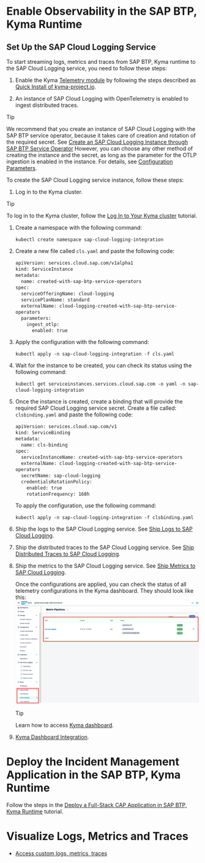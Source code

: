 # Enable Observability in the SAP BTP, Kyma Runtime

## Set Up the SAP Cloud Logging Service

To start streaming logs, metrics and traces from SAP BTP, Kyma runtime to the SAP Cloud Logging service, you need to follow these steps:

1. Enable the Kyma [Telemetry module](https://kyma-project.io/#/telemetry-manager/user/README) by following the steps described as [Quick Install of kyma-project.io](https://kyma-project.io/#/02-get-started/01-quick-install).

2. An instance of SAP Cloud Logging with OpenTelemetry is enabled to ingest distributed traces.

> [!TIP]
>We recommend that you create an instance of SAP Cloud Logging with the SAP BTP service operator, because it takes care of creation and rotation of the required secret. See [Create an SAP Cloud Logging Instance through SAP BTP Service Operator](https://help.sap.com/docs/cloud-logging/cloud-logging/create-sap-cloud-logging-instance-through-sap-btp-service-operator)
However, you can choose any other method of creating the instance and the secret, as long as the parameter for the OTLP ingestion is enabled in the instance. For details, see [Configuration Parameters](https://help.sap.com/docs/cloud-logging/cloud-logging/configuration-parameters?locale=en-US&version=Cloud).

To create the SAP Cloud Logging service instance, follow these steps:

1. Log in to the Kyma cluster.

> [!TIP]
> To log in to the Kyma cluster, follow the [Log In to Your Kyma cluster](https://developers.sap.com/tutorials/deploy-to-kyma.html#1206fdc5-e6d4-4238-8cef-638cc7739ca6) tutorial.

1. Create a namespace with the following command:
   
    ``` 
    kubectl create namespace sap-cloud-logging-integration 
    ```

2. Create a new file called `cls.yaml` and paste the following code:

    ```
    apiVersion: services.cloud.sap.com/v1alpha1
    kind: ServiceInstance
    metadata:
      name: created-with-sap-btp-service-operators
    spec:
      serviceOfferingName: cloud-logging
      servicePlanName: standard
      externalName: cloud-logging-created-with-sap-btp-service-operators
      parameters:
        ingest_otlp:
          enabled: true
    ```
3. Apply the configuration with the following command:

    ```
    kubectl apply -n sap-cloud-logging-integration -f cls.yaml 
    ```
       
4. Wait for the instance to be created, you can check its status using the following command:

    ```
    kubectl get serviceinstances.services.cloud.sap.com -o yaml -n sap-cloud-logging-integration
    ```
5. Once the instance is created, create a binding that will provide the required SAP Cloud Logging service secret. Create a file called: `clsbinding.yaml` and paste the following code: 

    ```
    apiVersion: services.cloud.sap.com/v1
    kind: ServiceBinding
    metadata:
      name: cls-binding
    spec:
      serviceInstanceName: created-with-sap-btp-service-operators
      externalName: cloud-logging-created-with-sap-btp-service-operators
      secretName: sap-cloud-logging
      credentialsRotationPolicy:
        enabled: true
        rotationFrequency: 168h

    ```
    To apply the configuration, use the following command:
    ```
    kubectl apply -n sap-cloud-logging-integration -f clsbinding.yaml
    ```
    
7. Ship the logs to the SAP Cloud Logging service. See [Ship Logs to SAP Cloud Logging](https://kyma-project.io/#/telemetry-manager/user/integration/sap-cloud-logging/README?id=ship-logs-to-sap-cloud-logging).

8. Ship the distributed traces to the SAP Cloud Logging service. See [Ship Distributed Traces to SAP Cloud Logging](https://kyma-project.io/#/telemetry-manager/user/integration/sap-cloud-logging/README?id=ship-distributed-traces-to-sap-cloud-logging).

9. Ship the metrics to the SAP Cloud Logging service. See [Ship Metrics to SAP Cloud Logging](https://kyma-project.io/#/telemetry-manager/user/integration/sap-cloud-logging/README?id=ship-metrics-to-sap-cloud-logging).

    Once the configurations are applied, you can check the status of all telemetry configurations in the Kyma dashboard. They should look like this: 
    <img src="./images/pipelines.png" />

    > [!TIP]
    > Learn how to access [Kyma dashboard](https://learning.sap.com/learning-journeys/deliver-side-by-side-extensibility-based-on-sap-btp-kyma-runtime/using-the-kyma-dashboard_d23b12a1-d17c-491d-a80b-cb78039e317e).

10.  [Kyma Dashboard Integration](https://kyma-project.io/#/telemetry-manager/user/integration/sap-cloud-logging/README?id=ship-metrics-to-sap-cloud-logging).

# Deploy the Incident Management Application in the SAP BTP, Kyma Runtime

Follow the steps in the [Deploy a Full-Stack CAP Application in SAP BTP, Kyma Runtime](https://developers.sap.com/group.deploy-full-stack-cap-kyma-runtime.html) tutorial.

# Visualize Logs, Metrics and Traces
- [Access custom logs, metrics, traces](./6-test-the-flow.md)
